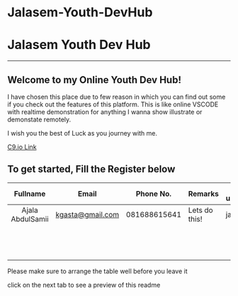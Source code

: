 # Jalasem-Youth-DevHub
# Jalasem Youth Dev Hub
----------------------

## Welcome to my Online Youth Dev Hub!
I have chosen this place due to few reason in which you can find out some if you check out the features of this platform. This is like online VSCODE with realtime demonstration for anything I wanna show illustrate or demonstate remotely.

I wish you the best of Luck as you journey with me.

[C9.io Link](https://ide.c9.io/jalasem1/jalasem_youth_devhub)

To get started, Fill the Register below
------------------------------

|     Fullname     	    | Email            	| Phone No.    	| Remarks       	| Github username 	|
|:----------------:	    |------------------	|--------------	|---------------	|-----------------	|
| Ajala AbdulSamii  	| kgasta@gmail.com 	| 081688615641 	| Lets do this! 	| jalasem         	|
|                  	    |                  	|              	|               	|                 	|
|                  	    |                  	|              	|               	|                 	|
|                  	    |                  	|              	|               	|                 	|
|                  	    |                  	|              	|               	|                 	|
|                  	    |                  	|              	|               	|                 	|
|                  	    |                  	|              	|               	|                 	|
|                  	    |                  	|              	|               	|                 	|
|                  	    |                  	|              	|               	|                 	|
|                  	    |                  	|              	|               	|                 	|
|                  	    |                  	|              	|               	|                 	|
|                  	    |                  	|              	|               	|                 	|
|                  	    |                  	|              	|               	|                 	|
|                  	    |                  	|              	|               	|                 	|

Please make sure to arrange the table well before you leave it

click on the next tab to see a preview of this readme

